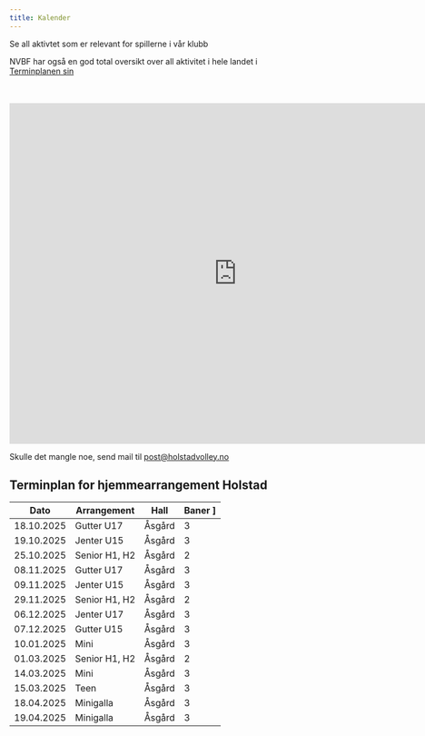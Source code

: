 ```yaml
---
title: Kalender
---
```


Se all aktivtet som er relevant for spillerne i vår klubb

NVBF har også en god total oversikt over all aktivitet i hele landet i [Terminplanen sin](https://volleyball.no/terminplan2/)
<br/><br/><br/>

<iframe src="https://calendar.google.com/calendar/embed?src=0be74d5d0f01487e7c00ca470fd94a1e1470fb500f3e3c7ef83f0d0019383652%40group.calendar.google.com&ctz=Europe%2FOslo" style="border: 0" width="800" height="600" frameborder="0" scrolling="no"></iframe>

Skulle det mangle noe, send mail til post@holstadvolley.no

## Terminplan for hjemmearrangement Holstad

| Dato       | Arrangement   | Hall   | Baner ] |
| ---------- | ------------- | ------ | ------- |
| 18.10.2025 | Gutter U17    | Åsgård | 3       |
| 19.10.2025 | Jenter U15    | Åsgård | 3       |
| 25.10.2025 | Senior H1, H2 | Åsgård | 2       |
| 08.11.2025 | Gutter U17    | Åsgård | 3       |
| 09.11.2025 | Jenter U15    | Åsgård | 3       |
| 29.11.2025 | Senior H1, H2 | Åsgård | 2       |
| 06.12.2025 | Jenter U17    | Åsgård | 3       |
| 07.12.2025 | Gutter U15    | Åsgård | 3       |
| 10.01.2025 | Mini          | Åsgård | 3       |
| 01.03.2025 | Senior H1, H2 | Åsgård | 2       |
| 14.03.2025 | Mini          | Åsgård | 3       |
| 15.03.2025 | Teen          | Åsgård | 3       |
| 18.04.2025 | Minigalla     | Åsgård | 3       |
| 19.04.2025 | Minigalla     | Åsgård | 3       |
